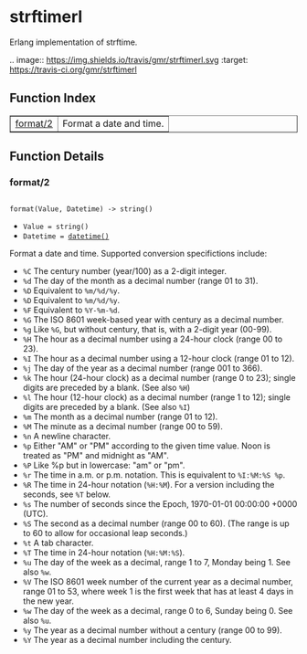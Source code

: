 strftimerl
==========
Erlang implementation of strftime.

.. image:: https://img.shields.io/travis/gmr/strftimerl.svg
    :target: https://travis-ci.org/gmr/strftimerl

## Function Index ##

<table width="100%" border="1" cellspacing="0" cellpadding="2" summary="function index"><tr><td valign="top"><a href="#format-2">format/2</a></td><td>Format a date and time.</td></tr></table>

<a name="functions"></a>

## Function Details ##

<a name="format-2"></a>

### format/2 ###

<pre><code>
format(Value, Datetime) -&gt; string()
</code></pre>

<ul class="definitions"><li><code>Value = string()</code></li><li><code>Datetime = <a href="#type-datetime">datetime()</a></code></li></ul>

Format a date and time. Supported conversion specifictions include:
- `%C` The century number (year/100) as a 2-digit integer.
- `%d` The day of the month as a decimal number (range 01 to 31).
- `%D` Equivalent to `%m/%d/%y`.
- `%D` Equivalent to `%m/%d/%y`.
- `%F` Equivalent to `%Y-%m-%d`.
- `%G` The ISO 8601 week-based year with century as a decimal number.
- `%g` Like `%G`, but without century, that is, with a 2-digit year (00-99).
- `%H` The hour as a decimal number using a 24-hour clock (range 00 to 23).
- `%I` The hour as a decimal number using a 12-hour clock (range 01 to 12).
- `%j` The day of the year as a decimal number (range 001 to 366).
- `%k` The hour (24-hour clock) as a decimal number (range 0 to 23); single digits are preceded by a blank.  (See also `%H`)
- `%l` The hour (12-hour clock) as a decimal number (range 1 to 12); single digits are preceded by a blank.  (See also `%I`)
- `%m` The month as a decimal number (range 01 to 12).
- `%M` The minute as a decimal number (range 00 to 59).
- `%n` A newline character.
- `%p` Either "AM" or "PM" according to the given time value. Noon is treated as "PM" and midnight as "AM".
- `%P` Like %p but in lowercase: "am" or "pm".
- `%r` The time in a.m. or p.m. notation. This is equivalent to `%I:%M:%S %p`.
- `%R` The time in 24-hour notation (`%H:%M`).  For a version including the seconds, see `%T` below.
- `%s` The number of seconds since the Epoch, 1970-01-01 00:00:00 +0000 (UTC).
- `%S` The second as a decimal number (range 00 to 60).  (The range is up to 60 to allow for occasional leap seconds.)
- `%t` A tab character.
- `%T` The time in 24-hour notation (`%H:%M:%S`).
- `%u` The day of the week as a decimal, range 1 to 7, Monday being 1.  See also `%w`.
- `%V` The ISO 8601 week number of the current year as a decimal number, range 01 to 53, where week 1 is the first week that has at least 4 days in the new year.
- `%w` The day of the week as a decimal, range 0 to 6, Sunday being 0.  See also `%u`.
- `%y` The year as a decimal number without a century (range 00 to 99).
- `%Y` The year as a decimal number including the century.

